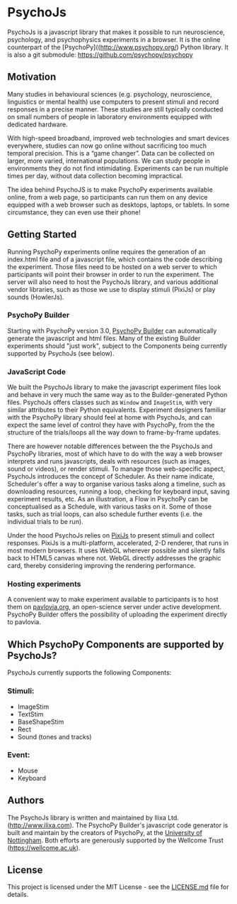 # PsychoJs

PsychoJs is a javascript library that makes it possible to run neuroscience, psychology, and psychophysics experiments in a browser. It is the online counterpart of the [PsychoPy]((http://www.psychopy.org/) Python library.
It is also a git submodule: https://github.com/psychopy/psychopy


## Motivation

Many studies in behavioural sciences (e.g. psychology, neuroscience, linguistics or mental health) use computers to present stimuli and record responses in a precise manner. These studies are still typically conducted on small numbers of people in laboratory environments equipped with dedicated hardware.

With high-speed broadband, improved web technologies and smart devices everywhere, studies can now go online without sacrificing too much temporal precision. This is a “game changer”. Data can be collected on larger, more varied, international populations. We can study people in environments they do not find intimidating. Experiments can be run multiple times per day, without data collection becoming impractical.

The idea behind PsychoJS is to make PsychoPy experiments available online, from a web page, so participants can run them on any device equipped with a web browser such as desktops, laptops, or tablets. In some circumstance, they can even use their phone!


## Getting Started

Running PsychoPy experiments online requires the generation of an index.html file and of a javascript file, which contains the code describing the experiment. Those files need to be hosted on a web server to which participants will point their browser in order to run the experiment. The server will also need to host the PsychoJs library, and various additional vendor libraries, such as those we use to display stimuli (PixiJs) or play sounds (HowlerJs).

### PsychoPy Builder
Starting with PsychoPy version 3.0, [PsychoPy Builder](http://www.psychopy.org/builder/builder.html) can automatically generate the javascript and html files. Many of the existing Builder experiments should "just work", subject to the Components being currently supported by PsychoJs (see below).

### JavaScript Code
We built the PsychoJs library to make the javascript experiment files look and behave in very much the same way as to the Builder-generated Python files. PsychoJs offers classes such as `Window` and `ImageStim`, with very similar attributes to their Python equivalents. Experiment designers familiar with the PsychoPy library should feel at home with PsychoJs, and can expect the same level of control they have with PsychoPy, from the the structure of the trials/loops all the way down to frame-by-frame updates.

There are however notable differences between the the PsychoJs and PsychoPy libraries, most of which have to do with the way a web browser interprets and runs javascripts, deals with resources (such as images, sound or videos), or render stimuli. To manage those web-specific aspect, PsychoJs introduces  the concept of Scheduler. As their name indicate, Scheduler's offer a way to organise various tasks along a timeline, such as downloading resources, running a loop, checking for keyboard input, saving experiment results, etc. As an illustration, a Flow in PsychoPy can be conceptualised as a Schedule, with various tasks on it. Some of those tasks, such as trial loops, can also schedule further events (i.e. the individual trials to be run).

Under the hood PsychoJs relies on [PixiJs](http://www.pixijs.com) to present stimuli and collect responses. PixiJs is a multi-platform, accelerated, 2-D renderer, that runs in most modern browsers. It uses WebGL wherever possible and silently falls back to HTML5 canvas where not. WebGL directly addresses the graphic card, thereby considering improving the rendering performance.


### Hosting experiments
A convenient way to make experiment available to participants is to host them on [pavlovia.org](pavlovia.org), an open-science server under active development. PsychoPy Builder offers the possibility of uploading the experiment directly to pavlovia.


## Which PsychoPy Components are supported by PsychoJs?
PsychoJs currently supports the following Components:

### Stimuli:
* ImageStim
* TextStim
* BaseShapeStim
* Rect
* Sound (tones and tracks)

### Event:
* Mouse
* Keyboard


## Authors

The PsychoJs library is written and maintained by Ilixa Ltd. (http://www.ilixa.com). The PsychoPy Builder's javascript code generator is built and maintain by the creators of PsychoPy, at the [University of Nottingham](nottingham.ac.uk). Both efforts are generously supported by the Wellcome Trust (https://wellcome.ac.uk).


## License

This project is licensed under the MIT License - see the [LICENSE.md](LICENSE.md) file for details.